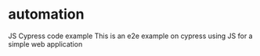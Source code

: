 # automation
JS Cypress code example
This is an e2e example on cypress using JS for a simple web application
